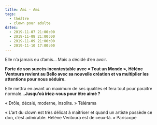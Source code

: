 ```yaml
---
title: Ami - Ami
tags: 
  - théâtre
  - clown pour adulte
dates:
  - 2019-11-07 21:00:00
  - 2019-11-08 21:00:00
  - 2019-11-09 21:00:00
  - 2019-11-10 17:00:00
---
```


Elle n’a jamais eu d’amis… Mais a décidé d’en avoir.

**Forte de son succès incontestable avec « Tout un Monde », Hélène Ventoura revient au Bello avec sa nouvelle création et va multiplier les attentions pour nous séduire.**

Elle mettra en avant un maximum de ses qualités et fera tout pour paraître normale…**Jusqu’où iriez-vous pour être aimé ?**


<quote>« Drôle, décalé, moderne, insolite. » Télérama</quote>

<quote>« L’art du clown est très délicat à maîtriser et quand un artiste possède ce don, c’est admirable. Hélène Ventoura est de ceux-là. » Pariscope</quote>

